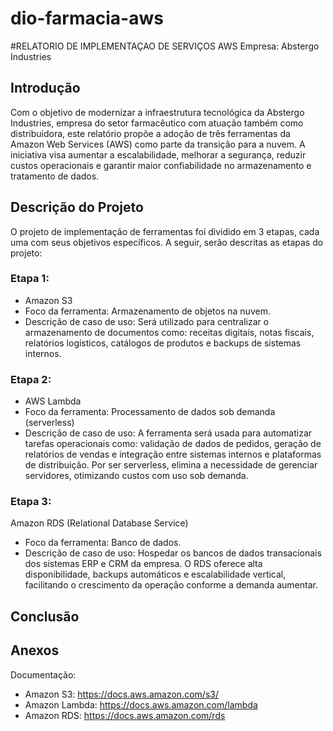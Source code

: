 # dio-farmacia-aws
#RELATORIO DE IMPLEMENTAÇAO DE SERVIÇOS AWS
Empresa: Abstergo Industries

## Introdução
Com o objetivo de modernizar a infraestrutura tecnológica da Abstergo Industries, empresa do setor farmacêutico com atuação também como distribuidora, este relatório propõe a adoção de três ferramentas da Amazon Web Services (AWS) como parte da transição para a nuvem. A iniciativa visa aumentar a escalabilidade, melhorar a segurança, reduzir custos operacionais e garantir maior confiabilidade no armazenamento e tratamento de dados.

## Descrição do Projeto
O projeto de implementação de ferramentas foi dividido em 3 etapas, cada uma com seus objetivos específicos. A seguir, serão descritas as etapas do projeto:

### Etapa 1:
- Amazon S3
- Foco da ferramenta: Armazenamento de objetos na nuvem.
- Descrição de caso de uso: Será utilizado para centralizar o armazenamento de documentos como: receitas digitais, notas fiscais, relatórios logísticos, catálogos de produtos e backups de sistemas internos.

### Etapa 2:
- AWS Lambda
- Foco da ferramenta: Processamento de dados sob demanda (serverless)
- Descrição de caso de uso: A ferramenta será usada para automatizar tarefas operacionais como: validação de dados de pedidos, geração de relatórios de vendas e integração entre sistemas internos e plataformas de distribuição. Por ser serverless, elimina a necessidade de gerenciar servidores, otimizando custos com uso sob demanda.

### Etapa 3:
Amazon RDS (Relational Database Service)
- Foco da ferramenta: Banco de dados.
- Descrição de caso de uso: Hospedar os bancos de dados transacionais dos sistemas ERP e CRM da empresa. O RDS oferece alta disponibilidade, backups automáticos e escalabilidade vertical, facilitando o crescimento da operação conforme a demanda aumentar.

## Conclusão

## Anexos
Documentação:
- Amazon S3: https://docs.aws.amazon.com/s3/
- Amazon Lambda: https://docs.aws.amazon.com/lambda 
- Amazon RDS: https://docs.aws.amazon.com/rds